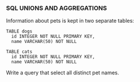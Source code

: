 ### SQL UNIONS AND AGGREGATIONS

Information about pets is kept in two separate tables:

```
TABLE dogs
  id INTEGER NOT NULL PRIMARY KEY,
  name VARCHAR(50) NOT NULL

TABLE cats
  id INTEGER NOT NULL PRIMARY KEY,
  name VARCHAR(50) NOT NULL
```

Write a query that select all distinct pet names.
